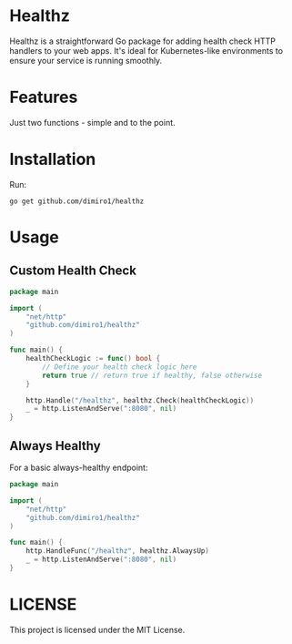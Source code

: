 # Healthz

Healthz is a straightforward Go package for adding health check HTTP handlers to your web apps. It's ideal for
Kubernetes-like environments to ensure your service is running smoothly.

# Features

Just two functions - simple and to the point.

# Installation

Run:

```shell
go get github.com/dimiro1/healthz
```

# Usage

## Custom Health Check

```go
package main

import (
	"net/http"
	"github.com/dimiro1/healthz"
)

func main() {
	healthCheckLogic := func() bool {
		// Define your health check logic here
		return true // return true if healthy, false otherwise
	}

	http.Handle("/healthz", healthz.Check(healthCheckLogic))
	_ = http.ListenAndServe(":8080", nil)
}

```

## Always Healthy

For a basic always-healthy endpoint:

```go
package main

import (
	"net/http"
	"github.com/dimiro1/healthz"
)

func main() {
	http.HandleFunc("/healthz", healthz.AlwaysUp)
	_ = http.ListenAndServe(":8080", nil)
}

```

# LICENSE

This project is licensed under the MIT License.
